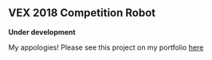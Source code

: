 ## VEX 2018 Competition Robot

**Under development** 

My appologies! Please see this project on my portfolio [here](/pdf/Portfolio.pdf)
